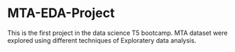 # MTA-EDA-Project
This is the first project in the data science T5 bootcamp. MTA dataset were explored using different techniques of Exploratery data analysis.
